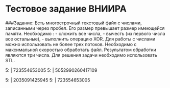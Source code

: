 # Тестовое задание ВНИИРА
###Задание: 
Есть многострочный текстовый файл с числами, записанными через пробел. Его размер
превышает размер имеющейся памяти. Необходимо : - сложить все числа, - вычесть (из первого числа все остальные), - выполнить операцию XOR. Для работы с числами можно использовать не более трех потоков. Необходимо с максимальной скоростью обработать файл. Результатом обработки являются
три числа. Для решения задачи необходимо использовать STL.

5:  | 723554653005
5:  | 5052990260417109


5:  | 2035091425945
5:  | 723554653005
